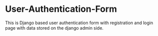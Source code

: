 # User-Authentication-Form
This is Django based user authentication form with registration and  login page with data stored on the django admin side.
